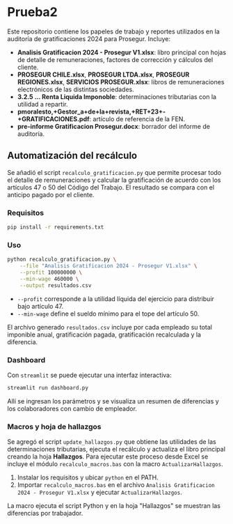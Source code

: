 # Prueba2

Este repositorio contiene los papeles de trabajo y reportes utilizados en la auditoría de gratificaciones 2024 para Prosegur. Incluye:

- **Analisis Gratificacion 2024 - Prosegur V1.xlsx**: libro principal con hojas de detalle de remuneraciones, factores de corrección y cálculos del cliente.
- **PROSEGUR CHILE.xlsx**, **PROSEGUR LTDA.xlsx**, **PROSEGUR REGIONES.xlsx**, **SERVICIOS PROSEGUR.xlsx**: libros de remuneraciones electrónicos de las distintas sociedades.
- **3.2.5 ... Renta Liquida Imponoble**: determinaciones tributarias con la utilidad a repartir.
- **pmoralesto,+Gestor_a+de+la+revista,+RET+23+-+GRATIFICACIONES.pdf**: artículo de referencia de la FEN.
- **pre-informe Gratificacion Prosegur.docx**: borrador del informe de auditoría.

## Automatización del recálculo

Se añadió el script `recalculo_gratificacion.py` que permite procesar todo el detalle de remuneraciones y calcular la gratificación de acuerdo con los artículos 47 o 50 del Código del Trabajo. El resultado se compara con el anticipo pagado por el cliente.

### Requisitos

```bash
pip install -r requirements.txt
```

### Uso

```bash
python recalculo_gratificacion.py \
    --file "Analisis Gratificacion 2024 - Prosegur V1.xlsx" \
    --profit 100000000 \
    --min-wage 460000 \
    --output resultados.csv
```

- `--profit` corresponde a la utilidad líquida del ejercicio para distribuir bajo artículo 47.
- `--min-wage` define el sueldo mínimo para el tope del artículo 50.

El archivo generado `resultados.csv` incluye por cada empleado su total imponible anual, gratificación pagada, gratificación recalculada y la diferencia.

### Dashboard

Con `streamlit` se puede ejecutar una interfaz interactiva:

```bash
streamlit run dashboard.py
```

Allí se ingresan los parámetros y se visualiza un resumen de diferencias y los colaboradores con cambio de empleador.

### Macros y hoja de hallazgos

Se agregó el script `update_hallazgos.py` que obtiene las utilidades de las determinaciones tributarias, ejecuta el recálculo y actualiza el libro principal creando la hoja **Hallazgos**. Para ejecutar este proceso desde Excel se incluye el módulo `recalculo_macros.bas` con la macro `ActualizarHallazgos`.

1. Instalar los requisitos y ubicar `python` en el PATH.
2. Importar `recalculo_macros.bas` en el archivo `Analisis Gratificacion 2024 - Prosegur V1.xlsx` y ejecutar `ActualizarHallazgos`.

La macro ejecuta el script Python y en la hoja "Hallazgos" se muestran las diferencias por trabajador.
